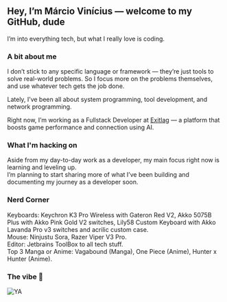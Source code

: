 
  ## Hey, I’m Márcio Vinícius — welcome to my GitHub, dude 

I’m into everything tech, but what I really love is coding.

### A bit about me
I don’t stick to any specific language or framework — they’re just tools to solve real-world problems. 
So I focus more on the problems themselves, and use whatever tech gets the job done.

Lately, I’ve been all about system programming, tool development, and network programming.

Right now, I’m working as a Fullstack Developer at [Exitlag](exitlag.com) — a platform that boosts game performance and connection using AI.

### What I'm hacking on
Aside from my day-to-day work as a developer, my main focus right now is learning and leveling up.<br>
I’m planning to start sharing more of what I’ve been building and documenting my journey as a developer soon.

### Nerd Corner
Keyboards: Keychron K3 Pro Wireless with Gateron Red V2, Akko 5075B Plus with Akko Pink Gold V2 switches, Lily58 Custom Keyboard with Akko Lavanda Pro v3 switches and acrilic custom case. <br>
Mouse: Ninjustu Sora, Razer Viper V3 Pro. <br>
Editor: Jetbrains ToolBox to all tech stuff. <br>
Top 3 Manga or Anime: Vagabound (Manga), One Piece (Anime), Hunter x Hunter (Anime). <br>

### The vibe 🍃
![YA](./img.gif)



  
  
  
  

